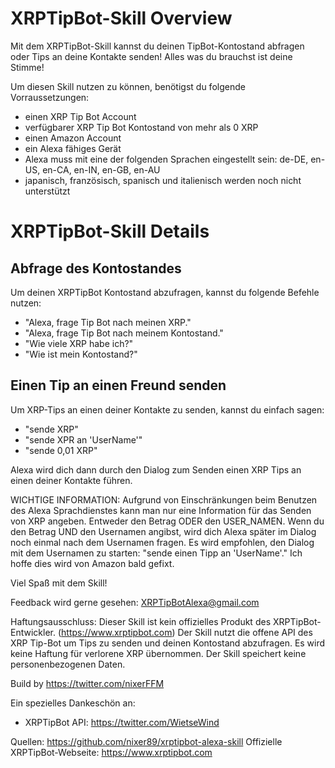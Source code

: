 # XRPTipBot-Skill Overview
Mit dem XRPTipBot-Skill kannst du deinen TipBot-Kontostand abfragen oder Tips an deine Kontakte senden! Alles was du brauchst ist deine Stimme!

Um diesen Skill nutzen zu können, benötigst du folgende Vorraussetzungen:

- einen XRP Tip Bot Account
- verfügbarer XRP Tip Bot Kontostand von mehr als 0 XRP
- einen Amazon Account
- ein Alexa fähiges Gerät
- Alexa muss mit eine der folgenden Sprachen eingestellt sein: de-DE, en-US, en-CA, en-IN, en-GB, en-AU
- japanisch, französisch, spanisch und italienisch werden noch nicht unterstützt

# XRPTipBot-Skill Details

## Abfrage des Kontostandes
Um deinen XRPTipBot Kontostand abzufragen, kannst du folgende Befehle nutzen:
- "Alexa, frage Tip Bot nach meinen XRP."
- "Alexa, frage Tip Bot nach meinem Kontostand."
- "Wie viele XRP habe ich?"
- "Wie ist mein Kontostand?"

## Einen Tip an einen Freund senden
Um XRP-Tips an einen deiner Kontakte zu senden, kannst du einfach sagen:
- "sende XRP"
- "sende XPR an 'UserName'"
- "sende 0,01 XRP"

Alexa wird dich dann durch den Dialog zum Senden einen XRP Tips an einen deiner Kontakte führen.

WICHTIGE INFORMATION:
Aufgrund von Einschränkungen beim Benutzen des Alexa Sprachdienstes kann man nur eine Information für das Senden von XRP angeben.
Entweder den Betrag ODER den USER_NAMEN.
Wenn du den Betrag UND den Usernamen angibst, wird dich Alexa später im Dialog noch einmal nach dem Usernamen fragen.
Es wird empfohlen, den Dialog mit dem Usernamen zu starten: "sende einen Tipp an 'UserName'."
Ich hoffe dies wird von Amazon bald gefixt.

Viel Spaß mit dem Skill!

Feedback wird gerne gesehen:
XRPTipBotAlexa@gmail.com


Haftungsausschluss:
Dieser Skill ist kein offizielles Produkt des XRPTipBot-Entwickler. (https://www.xrptipbot.com)
Der Skill nutzt die offene API des XRP Tip-Bot um Tips zu senden und deinen Kontostand abzufragen.
Es wird keine Haftung für verlorene XRP übernommen.
Der Skill speichert keine personenbezogenen Daten.

Build by
https://twitter.com/nixerFFM

Ein spezielles Dankeschön an:

- XRPTipBot API:
https://twitter.com/WietseWind


Quellen: https://github.com/nixer89/xrptipbot-alexa-skill
Offizielle XRPTipBot-Webseite: https://www.xrptipbot.com